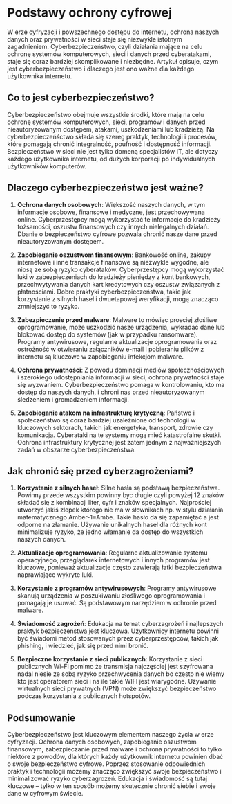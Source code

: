 # Podstawy ochrony cyfrowej

W erze cyfryzacji i powszechnego dostępu do internetu, ochrona naszych danych oraz prywatności w sieci staje się niezwykle istotnym zagadnieniem. Cyberbezpieczeństwo, czyli działania mające na celu ochronę systemów komputerowych, sieci i danych przed cyberatakami, staje się coraz bardziej skomplikowane i niezbędne. Artykuł opisuje, czym jest cyberbezpieczeństwo i dlaczego jest ono ważne dla każdego użytkownika internetu.

## Co to jest cyberbezpieczeństwo?

Cyberbezpieczeństwo obejmuje wszystkie środki, które mają na celu ochronę systemów komputerowych, sieci, programów i danych przed nieautoryzowanym dostępem, atakami, uszkodzeniami lub kradzieżą. Na cyberbezpieczeńśctwo składa się  szereg praktyk, technologii i procesów, które pomagają chronić integralność, poufność i dostępność informacji. Bezpieczeństwo w sieci nie jest tylko domeną specjalistów IT, ale dotyczy każdego użytkownika internetu, od dużych korporacji po indywidualnych użytkowników komputerów.

## Dlaczego cyberbezpieczeństwo jest ważne?

1. **Ochrona danych osobowych**: Większość naszych danych, w tym informacje osobowe, finansowe i medyczne, jest przechowywana online. Cyberprzestępcy mogą wykorzystać te informacje do kradzieży tożsamości, oszustw finansowych czy innych nielegalnych działań. Dbanie o bezpieczeństwo cyfrowe pozwala chronić nasze dane przed nieautoryzowanym dostępem.

2. **Zapobieganie oszustwom finansowym**: Bankowość online, zakupy internetowe i inne transakcje finansowe są niezwykle wygodne, ale niosą ze sobą ryzyko cyberataków. Cyberprzestępcy mogą wykorzystać luki w zabezpieczeniach do kradzieży pieniędzy z kont bankowych, przechwytywania danych kart kredytowych czy oszustw związanych z płatnościami. Dobre praktyki cyberbezpieczeństwa, takie jak korzystanie z silnych haseł i dwuetapowej weryfikacji, mogą znacząco zmniejszyć to ryzyko.

3. **Zabezpieczenie przed malware**: Malware to mówiąc prosciej złośliwe oprogramowanie, może uszkodzić nasze urządzenia, wykradać dane lub blokować dostęp do systemów (jak w przypadku ransomware). Programy antywirusowe, regularne aktualizacje oprogramowania oraz ostrożność w otwieraniu załączników e-mail i pobieraniu plików z internetu są kluczowe w zapobieganiu infekcjom malware.

4. **Ochrona prywatności**: Z powodu dominacji mediów społecznościowych i szerokiego udostępniania informacji w sieci, ochrona prywatności staje się wyzwaniem. Cyberbezpieczeństwo pomaga w kontrolowaniu, kto ma dostęp do naszych danych, i chroni nas przed nieautoryzowanym śledzeniem i gromadzeniem informacji.

5. **Zapobieganie atakom na infrastrukturę krytyczną**: Państwo i społeczeństwo są coraz bardziej uzależnione od technologii w kluczowych sektorach, takich jak energetyka, transport, zdrowie czy komunikacja. Cyberataki na te systemy mogą mieć katastrofalne skutki. Ochrona infrastruktury krytycznej jest zatem jednym z najważniejszych zadań w obszarze cyberbezpieczeństwa.

## Jak chronić się przed cyberzagrożeniami?

1. **Korzystanie z silnych haseł**: Silne hasła są podstawą bezpieczeństwa. Powinny przede wszystkim powinny byc długie czyli powyżej 12 znaków składać się z kombinacji liter, cyfr i znaków specjalnych. Najprościej utworzyć jakiś zlepek którego nie ma w słownikach np. w stylu działania matematycznego Amber-1=Ambe. Takie hasło da się zapamiętać a jest odporne na złamanie. Używanie unikalnych haseł dla różnych kont minimalizuje ryzyko, że jedno włamanie da dostęp do wszystkich naszych danych.

2. **Aktualizacje oprogramowania**: Regularne aktualizowanie systemu operacyjnego, przeglądarek internetowych i innych programów jest kluczowe, ponieważ aktualizacje często zawierają łatki bezpieczeństwa naprawiające wykryte luki.

3. **Korzystanie z programów antywirusowych**: Programy antywirusowe skanują urządzenia w poszukiwaniu złośliwego oprogramowania i pomagają je usuwać. Są podstawowym narzędziem w ochronie przed malware.

4. **Świadomość zagrożeń**: Edukacja na temat cyberzagrożeń i najlepszych praktyk bezpieczeństwa jest kluczowa. Użytkownicy internetu powinni być świadomi metod stosowanych przez cyberprzestępców, takich jak phishing, i wiedzieć, jak się przed nimi bronić.

5. **Bezpieczne korzystanie z sieci publicznych**: Korzystanie z sieci publicznych Wi-Fi pomimo że transmisja najczęściej jest szyfrowana nadal niesie ze sobą ryzyko przechwycenia danych bo często nie wiemy kto jest operatorem sieci i na ile takie WIFI jest wiarygodne. Używanie wirtualnych sieci prywatnych (VPN) może zwiększyć bezpieczeństwo podczas korzystania z publicznych hotspotów.

## Podsumowanie

Cyberbezpieczeństwo jest kluczowym elementem naszego życia w erze cyfryzacji. Ochrona danych osobowych, zapobieganie oszustwom finansowym, zabezpieczanie przed malware i ochrona prywatności to tylko niektóre z powodów, dla których każdy użytkownik internetu powinien dbać o swoje bezpieczeństwo cyfrowe. Poprzez stosowanie odpowiednich praktyk i technologii możemy znacząco zwiększyć swoje bezpieczeństwo i minimalizować ryzyko cyberzagrożeń. Edukacja i świadomość są tutaj kluczowe – tylko w ten sposób możemy skutecznie chronić siebie i swoje dane w cyfrowym świecie.
